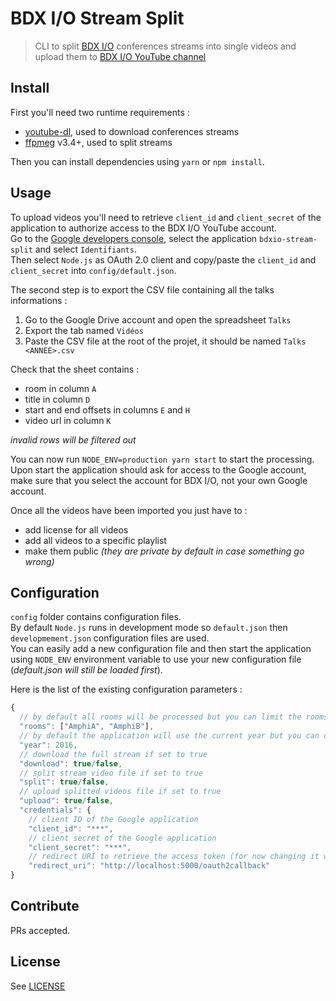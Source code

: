 # BDX I/O Stream Split

> CLI to split [BDX I/O](https://www.bdx.io) conferences streams into single videos and upload them to [BDX I/O YouTube channel](https://www.youtube.com/channel/UCA7pEYY0BlgCdpbnjhCDezQ)

## Install

First you'll need two runtime requirements :

  - [youtube-dl](https://rg3.github.io/youtube-dl/), used to download conferences streams
  - [ffpmeg](https://ffmpeg.org/) v3.4+, used to split streams

Then you can install dependencies using `yarn` or `npm install`.

## Usage

To upload videos you'll need to retrieve `client_id` and `client_secret` of the application to authorize access to the BDX I/O YouTube account.  
Go to the [Google developers console](https://console.developers.google.com/), select the application `bdxio-stream-split` and select `Identifiants`.  
Then select `Node.js` as OAuth 2.0 client and copy/paste the `client_id` and `client_secret` into `config/default.json`.

The second step is to export the CSV file containing all the talks informations :
  
  1. Go to the Google Drive account and open the spreadsheet `Talks`
  2. Export the tab named `Vidéos`
  3. Paste the CSV file at the root of the projet, it should be named `Talks <ANNEE>.csv`

Check that the sheet contains :

  - room in column `A`
  - title in column `D`
  - start and end offsets in columns `E` and `H`
  - video url in column `K`

_invalid rows will be filtered out_

You can now run `NODE_ENV=production yarn start` to start the processing.  
Upon start the application should ask for access to the Google account, make sure that you select the account for BDX I/O, not your own Google account.

Once all the videos have been imported you just have to :

  - add license for all videos
  - add all videos to a specific playlist
  - make them public _(they are private by default in case something go wrong)_

## Configuration

`config` folder contains configuration files.  
By default `Node.js` runs in development mode so `default.json` then `developmement.json` configuration files are used.  
You can easily add a new configuration file and then start the application using `NODE_ENV` environment variable to use your new configuration file (_default.json will still be loaded first_).

Here is the list of the existing configuration parameters :

```javascript
{
  // by default all rooms will be processed but you can limit the rooms to handle
  "rooms": ["AmphiA", "AmphiB"],
  // by default the application will use the current year but you can override it
  "year": 2016,
  // download the full stream if set to true
  "download": true/false,
  // split stream video file if set to true
  "split": true/false,
  // upload splitted videos file if set to true
  "upload": true/false,
  "credentials": {
    // client ID of the Google application
    "client_id": "***",
    // client secret of the Google application
    "client_secret": "***",
    // redirect URI to retrieve the access token (for now changing it will break the upload !)
    "redirect_uri": "http://localhost:5000/oauth2callback"
}
```

## Contribute

PRs accepted.

## License

See [LICENSE](./LICENSE)
